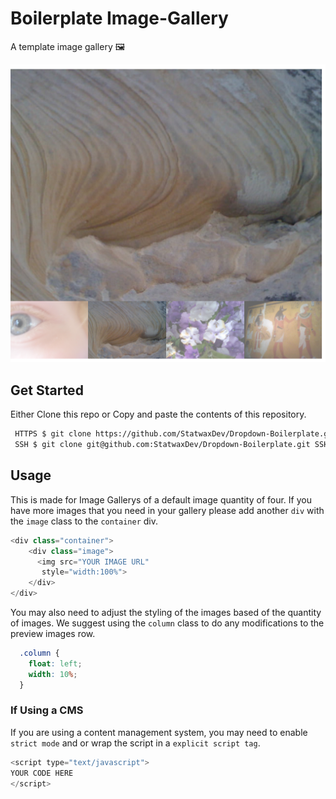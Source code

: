 # Boilerplate Image-Gallery 

A template image gallery 🖼

![Demo Image Gallery](/demo-image-gallery.png)

## Get Started

Either Clone this repo or Copy and paste the contents of this repository.
```bash
 HTTPS $ git clone https://github.com/StatwaxDev/Dropdown-Boilerplate.git 
 SSH $ git clone git@github.com:StatwaxDev/Dropdown-Boilerplate.git SSH
```

## Usage

This is made for Image Gallerys of a default image quantity of four. If you have more images that you need in your gallery please add another `div` with the `image` class to the `container` div.
```javascript
<div class="container">
    <div class="image">
      <img src="YOUR IMAGE URL"
       style="width:100%">
    </div>
</div>
```
You may also need to adjust the styling of the images based of the quantity of images. We
suggest using the `column` class to do any modifications to the preview images row.
```CSS
  .column {
    float: left;
    width: 10%;
  }
```
### If Using a CMS
If you are using a content management system, you may need to enable `strict mode` and or wrap the script in a `explicit script tag`.
```javascript
<script type="text/javascript">
YOUR CODE HERE
</script>
```

